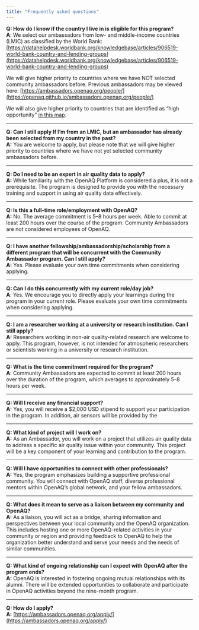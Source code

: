 ```yaml
---
title: "Frequently asked questions"
---
```

**Q: How do I know if the country I live in is eligible for this program?**  
**A**: We select our ambassadors from low- and middle-income countries (LMIC) as classified by the World Bank: [https://datahelpdesk.worldbank.org/knowledgebase/articles/906519-world-bank-country-and-lending-groups](https://datahelpdesk.worldbank.org/knowledgebase/articles/906519-world-bank-country-and-lending-groups)

We will give higher priority to countries where we have NOT selected community ambassadors before. Previous ambassadors may be viewed here: [https://ambassadors.openaq.org/people/](https://openaq.github.io/ambassadors.openaq.org/people/)

We will also give higher priority to countries that are identified as “high opportunity” [in this map](https://aqfund.epic.uchicago.edu/opportunity-map/).

---

**Q: Can I still apply If I’m from an LMIC, but an ambassador has already been selected from my country in the past?**  
**A:** You are welcome to apply, but please note that we will give higher priority to countries where we have not yet selected community ambassadors before.

---

**Q: Do I need to be an expert in air quality data to apply?**  
**A:** While familiarity with the OpenAQ Platform is considered a plus, it is not a prerequisite. The program is designed to provide you with the necessary training and support in using air quality data effectively.

---

**Q: Is this a full-time role/employment with OpenAQ?**  
**A:** No. The average commitment is 5–8 hours per week. Able to commit at least 200 hours over the course of the program. Community Ambassadors are not considered employees of OpenAQ.

---

**Q: I have another fellowship/ambassadorship/scholarship from a different program that will be concurrent with the Community Ambassador program. Can I still apply?**  
**A:** Yes. Please evaluate your own time commitments when considering applying.

---

**Q: Can I do this concurrently with my current role/day job?**  
**A**: Yes. We encourage you to directly apply your learnings during the program in your current role. Please evaluate your own time commitments when considering applying.

---

**Q: I am a researcher working at a university or research institution. Can I still apply?**  
**A:**  Researchers working in non-air quality-related research are welcome to apply. This program, however, is not intended for atmospheric researchers or scientists working in a university or research institution.

---

**Q: What is the time commitment required for the program?**  
**A**: Community Ambassadors are expected to commit at least 200 hours over the duration of the program, which averages to approximately 5–8 hours per week.

---

**Q: Will I receive any financial support?**  
**A:** Yes, you will receive a $2,000 USD stipend to support your participation in the program. In addition, air sensors will be provided by the

---

**Q: What kind of project will I work on?**  
**A:** As an Ambassador, you will work on a project that utilizes air quality data to address a specific air quality issue within your community. This project will be a key component of your learning and contribution to the program.

---

**Q: Will I have opportunities to connect with other professionals?**  
**A:** Yes, the program emphasizes building a supportive professional community. You will connect with OpenAQ staff, diverse professional mentors within OpenAQ’s global network, and your fellow ambassadors.

---

**Q: What does it mean to serve as a liaison between my community and OpenAQ?**  
**A:** As a liaison, you will act as a bridge, sharing information and perspectives between your local community and the OpenAQ organization. This includes hosting one or more OpenAQ-related activities in your community or region and providing feedback to OpenAQ to help the organization better understand and serve your needs and the needs of similar communities.

---

**Q: What kind of ongoing relationship can I expect with OpenAQ after the program ends?**  
**A:** OpenAQ is interested in fostering ongoing mutual relationships with its alumni. There will be extended opportunities to collaborate and participate in OpenAQ activities beyond the nine-month program.

---

**Q: How do I apply?**  
**A:** [https://ambassadors.openaq.org/apply/](https://ambassadors.openaq.org/apply/)
